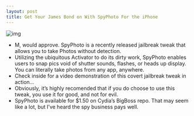 ```yaml
---
layout: post
title: Get Your James Bond on With SpyPhoto For the iPhone
---
```

![img](http://media.idownloadblog.com/wp-content/uploads/2011/09/spyphoto-james-bond.jpg)
* M, would approve. SpyPhoto is a recently released jailbreak tweak that allows you to take Photos without detection.
* Utilizing the ubiquitous Activator to do its dirty work, SpyPhoto enables users to snap pics void of shutter sounds, flashes, or heads up display. You can literally take photos from any app, anywhere.
* Check inside for a video demonstration of this covert jailbreak tweak in action…
* Obviously, it’s highly recomended that if you do choose to use this tweak, you use it for good, and not for evil.
* SpyPhoto is available for $1.50 on Cydia’s BigBoss repo. That may seem like a lot, but I’ve heard the spy business pays well.


